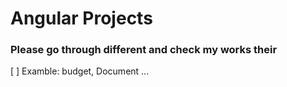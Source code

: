 # Angular Projects

### Please go through different and check my works their
[ ] Examble: budget, Document ...

